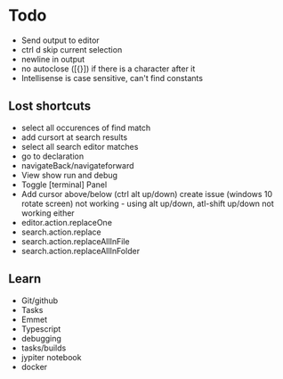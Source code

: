 # Todo
- Send output to editor
- ctrl d skip current selection
- newline in output
- no autoclose ([{}]) if there is a character after it
- Intellisense is case sensitive, can't find constants

## Lost shortcuts
- select all occurences of find match
- add cursort at search results
- select all search editor matches
- go to declaration
- navigateBack/navigateforward
- View show run and debug
- Toggle [terminal] Panel
- Add cursor above/below (ctrl alt up/down) create issue (windows 10 rotate screen) not working - using alt up/down, atl-shift up/down not working either
- editor.action.replaceOne
- search.action.replace
- search.action.replaceAllInFile
- search.action.replaceAllInFolder

## Learn
- Git/github
- Tasks
- Emmet
- Typescript
- debugging
- tasks/builds
- jypiter notebook
- docker